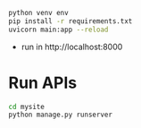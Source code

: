 ```bash
python venv env
pip install -r requirements.txt
uvicorn main:app --reload
``` 
- run in http://localhost:8000

# Run APIs


```bash
cd mysite
python manage.py runserver
``` 